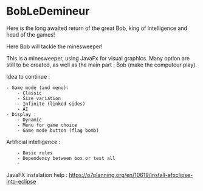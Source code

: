 ﻿# BobLeDemineur
Here is the long awaited return of the great Bob, king of intelligence and head of the games!

Here Bob will tackle the minesweeper!

This is a minesweeper, using JavaFx for visual graphics. Many option are still to be created, as well as the main part : Bob (make the computeur play).

Idea to continue :

	- Game mode (and menu): 
		- Classic
		- Size variation
		- Infinite (linked sides)
		- AI
	- Display :
		- Dynamic
		- Menu for game choice
		- Game mode button (flag bomb)

Artificial intelligence :

		- Basic rules 
		- Dependency between box or test all
		-

JavaFX instalation help :
https://o7planning.org/en/10619/install-efxclipse-into-eclipse

